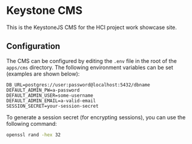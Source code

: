 # Keystone CMS
This is the KeystoneJS CMS for the HCI project work showcase site.

## Configuration
The CMS can be configured by editing the `.env` file in the root of the `apps/cms` directory. The following environment variables can be set (examples are shown below):

```env
DB_URL=postgres://user:password@localhost:5432/dbname
DEFAULT_ADMIN_PW=a-password
DEFAULT_ADMIN_USER=some-username
DEFAULT_ADMIN_EMAIL=a-valid-email
SESSION_SECRET=your-session-secret
```

To generate a session secret (for encrypting sessions), you can use the following command:

```sh
openssl rand -hex 32
```